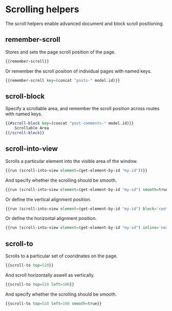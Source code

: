 # Scrolling helpers

The scroll helpers enable advanced document and block scroll positioning.

## remember-scroll

Stores and sets the page scroll position of the page.

```handlebars
{{remember-scroll}}
```

Or remember the scroll position of individual pages with named keys.

```handlebars
{{remember-scroll key=(concat "posts-" model.id)}}
```

## scroll-block

Specify a scrollable area, and remember the scroll position across routes with named keys.

```handlebars
{{#scroll-block key=(concat "post-comments-" model.id)}}
	Scrollable Area
{{/scroll-block}}
```

## scroll-into-view

Scrolls a particular element into the visible area of the window.

```handlebars
{{run (scroll-into-view element=(get-element-by-id "my-id"))}}
```

And specify whether the scrolling should be smooth.

```handlebars
{{run (scroll-into-view element=(get-element-by-id "my-id") smooth=true)}}
```

Or define the vertical alignment position.

```handlebars
{{run (scroll-into-view element=(get-element-by-id "my-id") block='center')}}
```

Or define the horizontal alignment position.

```handlebars
{{run (scroll-into-view element=(get-element-by-id "my-id") inline='nearest')}}
```

## scroll-to

Scrolls to a particular set of cooridnates on the page.

```handlebars
{{scroll-to top=520}}
```

And scroll horizontally aswell as vertically.

```handlebars
{{scroll-to top=520 left=100}}
```

And specify whether the scrolling should be smooth.

```handlebars
{{scroll-to top=520 left=100 smooth=true}}
```
